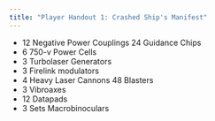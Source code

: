 ```yaml
---
title: "Player Handout 1: Crashed Ship's Manifest"
---
```


- 12 Negative Power Couplings 24 Guidance Chips
- 6 750-v Power Cells
- 3 Turbolaser Generators
- 3 Firelink modulators
- 4 Heavy Laser Cannons 48 Blasters
- 3 Vibroaxes
- 12 Datapads
- 3 Sets Macrobinoculars
